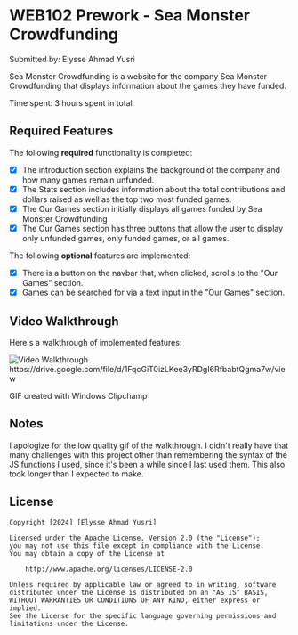 # WEB102 Prework - Sea Monster Crowdfunding

Submitted by: Elysse Ahmad Yusri

Sea Monster Crowdfunding is a website for the company Sea Monster Crowdfunding that displays information about the games they have funded.

Time spent: 3 hours spent in total

## Required Features

The following **required** functionality is completed:

* [X] The introduction section explains the background of the company and how many games remain unfunded.
* [X] The Stats section includes information about the total contributions and dollars raised as well as the top two most funded games.
* [X] The Our Games section initially displays all games funded by Sea Monster Crowdfunding
* [X] The Our Games section has three buttons that allow the user to display only unfunded games, only funded games, or all games.

The following **optional** features are implemented:

* [X] There is a button on the navbar that, when clicked, scrolls to the "Our Games" section.
* [X] Games can be searched for via a text input in the "Our Games" section.

## Video Walkthrough

Here's a walkthrough of implemented features:

<img src='https://drive.google.com/file/d/1FqcGiT0izLKee3yRDgI6RfbabtQgma7w/view' title='Video Walkthrough' width='' alt='Video Walkthrough' />
https://drive.google.com/file/d/1FqcGiT0izLKee3yRDgI6RfbabtQgma7w/view

<!-- Replace this with whatever GIF tool you used! -->
GIF created with Windows Clipchamp
<!-- Recommended tools:
[Kap](https://getkap.co/) for macOS
[ScreenToGif](https://www.screentogif.com/) for Windows
[peek](https://github.com/phw/peek) for Linux. -->

## Notes

I apologize for the low quality gif of the walkthrough.
I didn't really have that many challenges with this project other than remembering the syntax of the JS functions I used, since it's been a while since I last used them. This also took longer than I expected to make.

## License

    Copyright [2024] [Elysse Ahmad Yusri]

    Licensed under the Apache License, Version 2.0 (the "License");
    you may not use this file except in compliance with the License.
    You may obtain a copy of the License at

        http://www.apache.org/licenses/LICENSE-2.0

    Unless required by applicable law or agreed to in writing, software
    distributed under the License is distributed on an "AS IS" BASIS,
    WITHOUT WARRANTIES OR CONDITIONS OF ANY KIND, either express or implied.
    See the License for the specific language governing permissions and
    limitations under the License.
